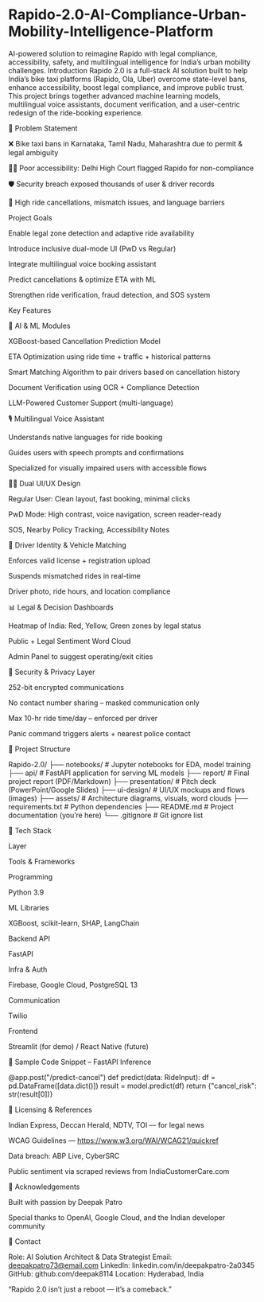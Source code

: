 # Rapido-2.0-AI-Compliance-Urban-Mobility-Intelligence-Platform
AI-powered solution to reimagine Rapido with legal compliance, accessibility, safety, and multilingual intelligence for India’s urban mobility challenges.
Introduction
Rapido 2.0 is a full-stack AI solution built to help India’s bike taxi platforms (Rapido, Ola, Uber) overcome state-level bans, enhance accessibility, boost legal compliance, and improve public trust. This project brings together advanced machine learning models, multilingual voice assistants, document verification, and a user-centric redesign of the ride-booking experience.

📌 Problem Statement

❌ Bike taxi bans in Karnataka, Tamil Nadu, Maharashtra due to permit & legal ambiguity

🧑‍🦯 Poor accessibility: Delhi High Court flagged Rapido for non-compliance

🛡️ Security breach exposed thousands of user & driver records

😤 High ride cancellations, mismatch issues, and language barriers

 Project Goals

 Enable legal zone detection and adaptive ride availability

 Introduce inclusive dual-mode UI (PwD vs Regular)

 Integrate multilingual voice booking assistant

 Predict cancellations & optimize ETA with ML

 Strengthen ride verification, fraud detection, and SOS system

 Key Features

🧩 AI & ML Modules

XGBoost-based Cancellation Prediction Model

ETA Optimization using ride time + traffic + historical patterns

Smart Matching Algorithm to pair drivers based on cancellation history

Document Verification using OCR + Compliance Detection

LLM-Powered Customer Support (multi-language)

🎙️ Multilingual Voice Assistant

Understands native languages for ride booking

Guides users with speech prompts and confirmations

Specialized for visually impaired users with accessible flows

🧑‍💻 Dual UI/UX Design

Regular User: Clean layout, fast booking, minimal clicks

PwD Mode: High contrast, voice navigation, screen reader-ready

SOS, Nearby Policy Tracking, Accessibility Notes

🧾 Driver Identity & Vehicle Matching

Enforces valid license + registration upload

Suspends mismatched rides in real-time

Driver photo, ride hours, and location compliance

📊 Legal & Decision Dashboards

Heatmap of India: Red, Yellow, Green zones by legal status

Public + Legal Sentiment Word Cloud

Admin Panel to suggest operating/exit cities

🔐 Security & Privacy Layer

252-bit encrypted communications

No contact number sharing – masked communication only

Max 10-hr ride time/day – enforced per driver

Panic command triggers alerts + nearest police contact

🧾 Project Structure

Rapido-2.0/
├── notebooks/            # Jupyter notebooks for EDA, model training
├── api/                  # FastAPI application for serving ML models
├── report/               # Final project report (PDF/Markdown)
├── presentation/         # Pitch deck (PowerPoint/Google Slides)
├── ui-design/            # UI/UX mockups and flows (images)
├── assets/               # Architecture diagrams, visuals, word clouds
├── requirements.txt      # Python dependencies
├── README.md             # Project documentation (you’re here)
└── .gitignore            # Git ignore list

🧪 Tech Stack

Layer

Tools & Frameworks

Programming

Python 3.9

ML Libraries

XGBoost, scikit-learn, SHAP, LangChain

Backend API

FastAPI

Infra & Auth

Firebase, Google Cloud, PostgreSQL 13

Communication

Twilio

Frontend

Streamlit (for demo) / React Native (future)

🧠 Sample Code Snippet – FastAPI Inference

@app.post("/predict-cancel")
def predict(data: RideInput):
    df = pd.DataFrame([data.dict()])
    result = model.predict(df)
    return {"cancel_risk": str(result[0])}

📄 Licensing & References

Indian Express, Deccan Herald, NDTV, TOI — for legal news

WCAG Guidelines — https://www.w3.org/WAI/WCAG21/quickref

Data breach: ABP Live, CyberSRC

Public sentiment via scraped reviews from IndiaCustomerCare.com

🙌 Acknowledgements

Built with passion by Deepak Patro

Special thanks to OpenAI, Google Cloud, and the Indian developer community

👤 Contact

Role: AI Solution Architect & Data Strategist
Email: deepakpatro73@email.com
LinkedIn: linkedin.com/in/deepakpatro-2a0345
GitHub: github.com/deepak8114
Location: Hyderabad, India

“Rapido 2.0 isn’t just a reboot — it’s a comeback.”

